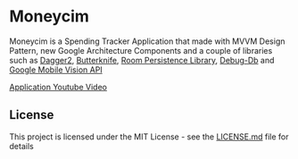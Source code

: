 # Moneycim

Moneycim is a Spending Tracker Application that made with MVVM Design Pattern, new Google Architecture Components and a couple of libraries such as [Dagger2](https://google.github.io/dagger/), [Butterknife](http://jakewharton.github.io/butterknife/), [Room Persistence Library](https://developer.android.com/topic/libraries/architecture/room.html), [Debug-Db](https://github.com/amitshekhariitbhu/Android-Debug-Database) and [Google Mobile Vision API](https://developers.google.com/vision/)

[Application Youtube Video](https://youtu.be/a-PdmxyXhWc)

## License
This project is licensed under the MIT License - see the [LICENSE.md](LICENSE.md) file for details
